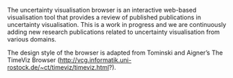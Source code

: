 The uncertainty visualisation browser is an interactive web-based visualisation tool that provides a review of published publications in uncertainty visualisation. This is a work in progress and we are continuously adding new research publications related to  uncertainty  visualisation  from  various  domains.

The design style of the browser is adapted from Tominski and Aigner’s The TimeViz Browser (http://vcg.informatik.uni-rostock.de/~ct/timeviz/timeviz.html?).
